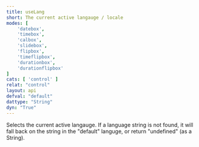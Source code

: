 ```yaml
---
title: useLang
short: The current active langauge / locale
modes: [
	'datebox',
	'timebox',
	'calbox',
	'slidebox',
	'flipbox',
	'timeflipbox',
	'durationbox',
	'durationflipbox'
]
cats: [ 'control' ]
relat: "control"
layout: api
defval: "default"
dattype: "String"
dyn: "True"
---
```


Selects the current active langauge.  If a language string is not found, it will fall back on the string in the
"default" languge, or return "undefined" (as a String).


